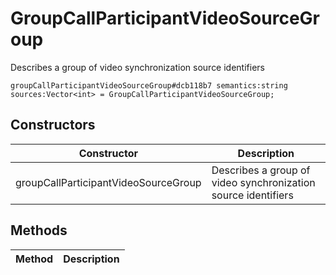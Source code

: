 # GroupCallParticipantVideoSourceGroup
Describes a group of video synchronization source identifiers

```
groupCallParticipantVideoSourceGroup#dcb118b7 semantics:string sources:Vector<int> = GroupCallParticipantVideoSourceGroup;
```

## Constructors
| Constructor | Description |
| ---- | ----------- |
| groupCallParticipantVideoSourceGroup | Describes a group of video synchronization source identifiers |


## Methods
| Method | Description |
| ---- | ----------- |


